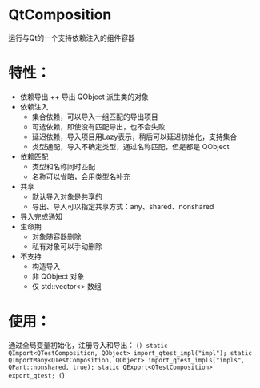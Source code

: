 # QtComposition
运行与Qt的一个支持依赖注入的组件容器

# 特性：
+ 依赖导出
++ 导出 QObject 派生类的对象
+ 依赖注入
   + 集合依赖，可以导入一组匹配的导出项目
   + 可选依赖，即使没有匹配导出，也不会失败
   + 延迟依赖，导入项目用Lazy表示，稍后可以延迟初始化，支持集合
   + 类型通配，导入不确定类型，通过名称匹配，但是都是 QObject
+ 依赖匹配
   + 类型和名称同时匹配
   + 名称可以省略，会用类型名补充
+ 共享
   + 默认导入对象是共享的
   + 导出、导入可以指定共享方式：any、shared、nonshared
+ 导入完成通知
+ 生命期
   + 对象随容器删除
   + 私有对象可以手动删除
+ 不支持
   + 构造导入
   + 非 QObject 对象
   + 仅 std::vector<> 数组

# 使用：
通过全局变量初始化，注册导入和导出：
(```)
static QImport<QTestComposition, QObject> import_qtest_impl("impl");
static QImportMany<QTestComposition, QObject> import_qtest_impls("impls", QPart::nonshared, true);
static QExport<QTestComposition> export_qtest;
(```)
